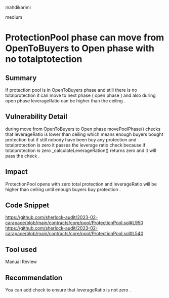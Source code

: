 mahdikarimi

medium

# ProtectionPool phase can move from OpenToBuyers to Open phase with no totalptotection

## Summary
If protection pool is in OpenToBuyers phase and still there is no totalprotection it can move to next phase ( open phase ) and also during open phase leverageRatio can be higher than the ceiling . 
## Vulnerability Detail
during move from OpenToBuyers to Open phase movePoolPhase() checks that leverageRatio is lower than ceiling which means enough buyers bought protection but if still nobody have been buy any protection and totalprotection is zero it passes the leverage ratio check because if totalprotection is zero _calculateLeverageRation() returns zero and it will pass the check . 
## Impact
ProtectionPool opens with zero total protection and leverageRatio will be higher than ceiling until enough buyers buy protection . 
## Code Snippet
https://github.com/sherlock-audit/2023-02-carapace/blob/main/contracts/core/pool/ProtectionPool.sol#L950
https://github.com/sherlock-audit/2023-02-carapace/blob/main/contracts/core/pool/ProtectionPool.sol#L540
## Tool used

Manual Review

## Recommendation
You can add check to ensure that leverageRatio is not zero . 